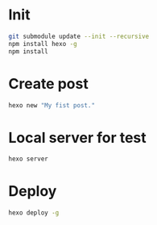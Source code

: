 # Init

```bash
git submodule update --init --recursive
npm install hexo -g
npm install
```

# Create post

```bash
hexo new "My fist post."
```

# Local server for test

```bash
hexo server
```

# Deploy

```bash
hexo deploy -g
```
